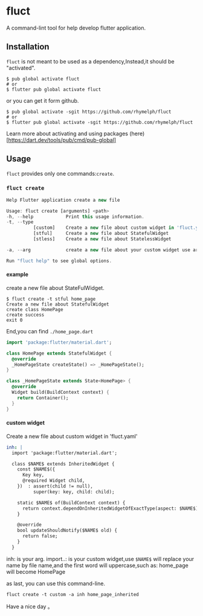 # fluct

A command-lint tool for help develop flutter application.

## Installation

`fluct` is not meant to be used as a dependency,Instead,it should be "activated".

```
$ pub global activate fluct
# or
$ flutter pub global activate fluct
```
or you can get it form github.

```
$ pub global activate -sgit https://github.com/rhymelph/fluct
# or
$ flutter pub global activate -sgit https://github.com/rhymelph/fluct
```
Learn more about activating and using packages (here)[https://dart.dev/tools/pub/cmd/pub-global]

## Usage
`fluct` provides only one commands:`create`.

### `fluct create`

```dart
Help Flutter application create a new file

Usage: fluct create [arguments] <path>
-h, --help            Print this usage information.
-t, --type            
          [custom]    Create a new file about custom widget in 'fluct.yaml'
          [stful]     Create a new file about StatefulWidget
          [stless]    Create a new file about StatelessWidget

-a, --arg             create a new file about your custom widget use arg in 'fluct.yaml'

Run "fluct help" to see global options.
```
#### example
create a new file about StateFulWidget.
```
$ fluct create -t stful home_page
Create a new file about StatefulWidget
create class HomePage
create success
exit 0
```
End,you can find `./home_page.dart`
```dart
import 'package:flutter/material.dart';

class HomePage extends StatefulWidget {
  @override
  _HomePageState createState() => _HomePageState();
}

class _HomePageState extends State<HomePage> {
  @override
  Widget build(BuildContext context) {
    return Container();
  }
}
```
#### custom widget
Create a new file about custom widget in 'fluct.yaml'
```fluct.yaml
inh: |
  import 'package:flutter/material.dart';

  class $NAME$ extends InheritedWidget {
    const $NAME$({
      Key key,
      @required Widget child,
    })  : assert(child != null),
          super(key: key, child: child);

    static $NAME$ of(BuildContext context) {
      return context.dependOnInheritedWidgetOfExactType(aspect: $NAME$) as $NAME$;
    }

    @override
    bool updateShouldNotify($NAME$ old) {
      return false;
    }
  }
```
inh: is your arg.
import..: is your custom widget,use `$NAME$` will replace your name by file name,and the first word will uppercase,such as: home_page will become HomePage

as last, you can use this command-line.
```
fluct create -t custom -a inh home_page_inherited
```
Have a nice day 。
